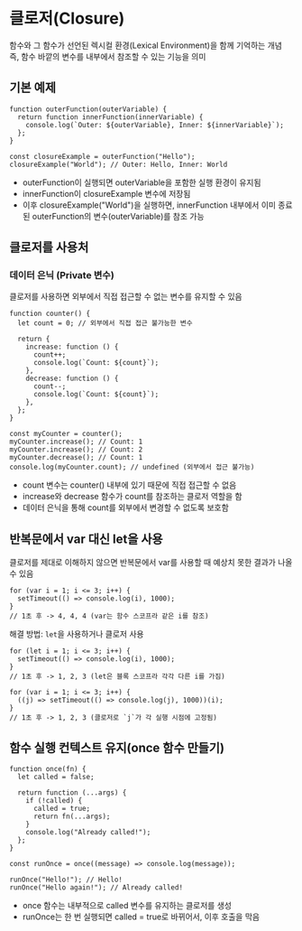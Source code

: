 # 클로저(Closure)

함수와 그 함수가 선언된 렉시컬 환경(Lexical Environment)을 함께 기억하는 개념
즉, 함수 바깥의 변수를 내부에서 참조할 수 있는 기능을 의미

## 기본 예제

```
function outerFunction(outerVariable) {
  return function innerFunction(innerVariable) {
    console.log(`Outer: ${outerVariable}, Inner: ${innerVariable}`);
  };
}

const closureExample = outerFunction("Hello");
closureExample("World"); // Outer: Hello, Inner: World
```

- outerFunction이 실행되면 outerVariable을 포함한 실행 환경이 유지됨
- innerFunction이 closureExample 변수에 저장됨
- 이후 closureExample("World")을 실행하면, innerFunction 내부에서 이미 종료된 outerFunction의 변수(outerVariable)를 참조 가능

## 클로저를 사용처

### 데이터 은닉 (Private 변수)

클로저를 사용하면 외부에서 직접 접근할 수 없는 변수를 유지할 수 있음

```
function counter() {
  let count = 0; // 외부에서 직접 접근 불가능한 변수

  return {
    increase: function () {
      count++;
      console.log(`Count: ${count}`);
    },
    decrease: function () {
      count--;
      console.log(`Count: ${count}`);
    },
  };
}

const myCounter = counter();
myCounter.increase(); // Count: 1
myCounter.increase(); // Count: 2
myCounter.decrease(); // Count: 1
console.log(myCounter.count); // undefined (외부에서 접근 불가능)
```

- count 변수는 counter() 내부에 있기 때문에 직접 접근할 수 없음
- increase와 decrease 함수가 count를 참조하는 클로저 역할을 함
- 데이터 은닉을 통해 count를 외부에서 변경할 수 없도록 보호함

## 반복문에서 var 대신 let을 사용

클로저를 제대로 이해하지 않으면 반복문에서 var를 사용할 때 예상치 못한 결과가 나올 수 있음

```
for (var i = 1; i <= 3; i++) {
  setTimeout(() => console.log(i), 1000);
}
// 1초 후 -> 4, 4, 4 (var는 함수 스코프라 같은 i를 참조)
```

해결 방법: `let`을 사용하거나 클로저 사용

```
for (let i = 1; i <= 3; i++) {
  setTimeout(() => console.log(i), 1000);
}
// 1초 후 -> 1, 2, 3 (let은 블록 스코프라 각각 다른 i를 가짐)
```

```
for (var i = 1; i <= 3; i++) {
  ((j) => setTimeout(() => console.log(j), 1000))(i);
}
// 1초 후 -> 1, 2, 3 (클로저로 `j`가 각 실행 시점에 고정됨)
```

## 함수 실행 컨텍스트 유지(once 함수 만들기)

```
function once(fn) {
  let called = false;

  return function (...args) {
    if (!called) {
      called = true;
      return fn(...args);
    }
    console.log("Already called!");
  };
}

const runOnce = once((message) => console.log(message));

runOnce("Hello!"); // Hello!
runOnce("Hello again!"); // Already called!
```

- once 함수는 내부적으로 called 변수를 유지하는 클로저를 생성
- runOnce는 한 번 실행되면 called = true로 바뀌어서, 이후 호출을 막음
